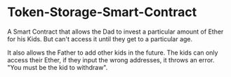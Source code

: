 # Token-Storage-Smart-Contract

A Smart Contract that allows the Dad to invest a particular amount of Ether for his Kids.
But can't access it until they get to a particular age. 

It also allows the Father to add other kids in the future.
The kids can only access their Ether, if they input the wrong addresses, it throws an error. "You must be the kid to withdraw".

